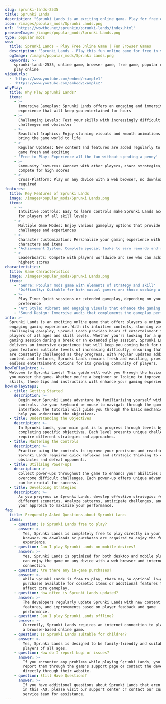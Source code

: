 ```yaml
---
slug: sprunki-lands-2535
title: Sprunki Lands
description: "Sprunki Lands is an exciting online game. Play for free directly in your browser!"
icon: /images/popular_mods/Sprunki Lands.png
url: 'https://wowtbc.net/sprunkin/sprunki-lands/index.html'
previewImage: /images/popular_mods/Sprunki Lands.png
type: popular mods
seo:
  title: Sprunki Lands - Play Free Online Game | Fun Browser Games
  description: "Sprunki Lands - Play this fun online game for free in your browser. No download required!"
  ogImage: /images/popular_mods/Sprunki Lands.png
  keywords: >-
    sprunki-lands-2535, online game, browser game, free game, popular mods game,
    play online
videoUrls:
  - 'https://www.youtube.com/embed/example1'
  - 'https://www.youtube.com/embed/example2'
whyPlay:
  title: Why Play Sprunki Lands?
  items:
    - >-
      Immersive Gameplay: Sprunki Lands offers an engaging and immersive gaming
      experience that will keep you entertained for hours
    - >-
      Challenging Levels: Test your skills with increasingly difficult
      challenges and obstacles
    - >-
      Beautiful Graphics: Enjoy stunning visuals and smooth animations that
      bring the game world to life
    - >-
      Regular Updates: New content and features are added regularly to keep the
      game fresh and exciting
    - 'Free to Play: Experience all the fun without spending a penny'
    - >-
      Community Features: Connect with other players, share strategies, and
      compete for high scores
    - >-
      Cross-Platform: Play on any device with a web browser, no downloads
      required
features:
  title: Key Features of Sprunki Lands
  image: /images/popular_mods/Sprunki Lands.png
  items:
    - >-
      Intuitive Controls: Easy to learn controls make Sprunki Lands accessible
      for players of all skill levels
    - >-
      Multiple Game Modes: Enjoy various gameplay options that provide different
      challenges and experiences
    - >-
      Character Customization: Personalize your gaming experience with unique
      characters and items
    - 'Achievement System: Complete special tasks to earn rewards and recognition'
    - >-
      Leaderboards: Compete with players worldwide and see who can achieve the
      highest scores
characteristics:
  title: Game Characteristics
  image: /images/popular_mods/Sprunki Lands.png
  items:
    - 'Genre: Popular mods game with elements of strategy and skill'
    - 'Difficulty: Suitable for both casual gamers and those seeking a challenge'
    - >-
      Play Time: Quick sessions or extended gameplay, depending on your
      preference
    - 'Art Style: Vibrant and engaging visuals that enhance the gaming experience'
    - 'Sound Design: Immersive audio that complements the gameplay perfectly'
info: >-
  Sprunki Lands is an exciting online game that offers players a unique and
  engaging gaming experience. With its intuitive controls, stunning visuals, and
  challenging gameplay, Sprunki Lands provides hours of entertainment for
  players of all ages and skill levels. Whether you're looking for a quick
  gaming session during a break or an extended play session, Sprunki Lands
  delivers an immersive experience that will keep you coming back for more. The
  game features multiple levels of increasing difficulty, ensuring that players
  are constantly challenged as they progress. With regular updates adding new
  content and features, Sprunki Lands remains fresh and exciting, providing
  endless entertainment options for its growing community of players.
howToPlayIntro: >-
  Welcome to Sprunki Lands! This guide will walk you through the basics and help
  you master the game. Whether you're a beginner or looking to improve your
  skills, these tips and instructions will enhance your gaming experience.
howToPlaySteps:
  - title: Getting Started
    description: >-
      Begin your Sprunki Lands adventure by familiarizing yourself with the
      controls. Use your keyboard or mouse to navigate through the game
      interface. The tutorial will guide you through the basic mechanics and
      help you understand the objectives.
  - title: Understanding the Objectives
    description: >-
      In Sprunki Lands, your main goal is to progress through levels by
      completing specific objectives. Each level presents unique challenges that
      require different strategies and approaches.
  - title: Mastering the Controls
    description: >-
      Practice using the controls to improve your precision and reaction time.
      Sprunki Lands requires quick reflexes and strategic thinking to overcome
      obstacles and defeat opponents.
  - title: Utilizing Power-ups
    description: >-
      Collect power-ups throughout the game to enhance your abilities and
      overcome difficult challenges. Each power-up offers unique advantages that
      can be crucial for success.
  - title: Developing Strategies
    description: >-
      As you progress in Sprunki Lands, develop effective strategies for
      different scenarios. Analyze patterns, anticipate challenges, and adapt
      your approach to maximize your performance.
faq:
  title: Frequently Asked Questions about Sprunki Lands
  items:
    - question: Is Sprunki Lands free to play?
      answer: >-
        Yes, Sprunki Lands is completely free to play directly in your web
        browser. No downloads or purchases are required to enjoy the full game
        experience.
    - question: Can I play Sprunki Lands on mobile devices?
      answer: >-
        Yes, Sprunki Lands is optimized for both desktop and mobile play. You
        can enjoy the game on any device with a web browser and internet
        connection.
    - question: Are there any in-game purchases?
      answer: >-
        While Sprunki Lands is free to play, there may be optional in-game
        purchases available for cosmetic items or additional features that don't
        affect core gameplay.
    - question: How often is Sprunki Lands updated?
      answer: >-
        The developers regularly update Sprunki Lands with new content,
        features, and improvements based on player feedback and game
        performance.
    - question: Can I play Sprunki Lands offline?
      answer: >-
        Currently, Sprunki Lands requires an internet connection to play as it's
        a browser-based online game.
    - question: Is Sprunki Lands suitable for children?
      answer: >-
        Yes, Sprunki Lands is designed to be family-friendly and suitable for
        players of all ages.
    - question: How do I report bugs or issues?
      answer: >-
        If you encounter any problems while playing Sprunki Lands, you can
        report them through the game's support page or contact the developers
        directly through their website.
    - question: Still Have Questions?
      answer: >-
        If you have additional questions about Sprunki Lands that aren't covered
        in this FAQ, please visit our support center or contact our customer
        service team for assistance.
---
```


